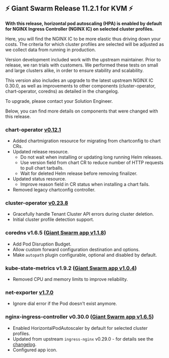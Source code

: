 ## :zap: Giant Swarm Release 11.2.1 for KVM :zap:

**With this release, horizontal pod autoscaling (HPA) is enabled by default for NGINX Ingress Controller (NGINX IC) on selected cluster profiles.**

Here, you will find the NGINX IC to be more elastic thus driving down your costs. The criteria for which cluster profiles are selected will be adjusted as we collect data from running in production.

Version development included work with the upstream maintainer. Prior to release, we ran trials with customers. We performed these tests on small and large clusters alike, in order to ensure stability and scalability.

This version also includes an upgrade to the latest upstream NGINX IC 0.30.0, as well as improvements to other components (cluster-operator, chart-operator, coredns) as detailed in the changelog.

To upgrade, please contact your Solution Engineer.

Below, you can find more details on components that were changed with this release.

### chart-operator [v0.12.1](https://github.com/giantswarm/chart-operator/releases/tag/v0.12.1)

- Added chartmigration resource for migrating from chartconfig to chart CRs.
- Updated release resource.
  - Do not wait when installing or updating long running Helm releases.
  - Use version field from chart CR to reduce number of HTTP requests to pull chart tarballs.
  - Wait for deleted Helm release before removing finalizer.
- Updated status resource.
  - Improve reason field in CR status when installing a chart fails.
- Removed legacy chartconfig controller.

### cluster-operator [v0.23.8](https://github.com/giantswarm/cluster-operator/releases/tag/v0.23.8)

- Gracefully handle Tenant Cluster API errors during cluster deletion.
- Initial cluster profile detection support.

### coredns  v1.6.5 ([Giant Swarm app v1.1.8](https://github.com/giantswarm/coredns-app/blob/master/CHANGELOG.md#v118-2020-03-20))

- Add Pod Disruption Budget.
- Allow custom forward configuration destination and options.
- Make `autopath` plugin configurable, optional and disabled by default.

### kube-state-metrics v1.9.2 ([Giant Swarm app v1.0.4](https://github.com/giantswarm/kube-state-metrics-app/blob/master/CHANGELOG.md#v104))

- Removed CPU and memory limits to improve reliability.

### net-exporter [v1.7.0](https://github.com/giantswarm/net-exporter/blob/master/CHANGELOG.md#v170-2020-03-20)

- Ignore dial error if the Pod doesn't exist anymore.

### nginx-ingress-controller v0.30.0 ([Giant Swarm app v1.6.5](https://github.com/giantswarm/nginx-ingress-controller-app/blob/master/CHANGELOG.md#v165-2020-03-23))

- Enabled HorizontalPodAutoscaler by default for selected cluster profiles.
- Updated from upstream `ingress-nginx` v0.29.0 - for details see the [changelog](https://github.com/kubernetes/ingress-nginx/releases/tag/nginx-0.30.0).
- Configured app icon.
